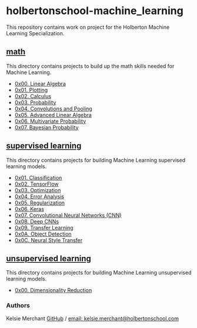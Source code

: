 # holbertonschool-machine_learning
This repository contains work on project for the Holberton Machine Learning Specialization.

## [math](/math)
This directory contains projects to build up the math skills needed for Machine Learning.
* [0x00. Linear Algebra](/math/0x00-linear_algebra)
* [0x01. Plotting](/math/0x01-plotting)
* [0x02. Calculus](/math/0x02-calculus)
* [0x03. Probability](/math/0x03-probability)
* [0x04. Convolutions and Pooling](/math/0x04-convolutions_and_pooling)
* [0x05. Advanced Linear Algebra](/math/0x05-advanced_linear_algebra)
* [0x06. Multivariate Probability](/math/0x06-multivariate_prob)
* [0x07. Bayesian Probability](/math/0x07-bayesian_prob)

## [supervised learning](/supervised_learning)
This directory contains projects for building Machine Learning supervised learning models.
* [0x01. Classification](/supervised_learning/0x01-classification)
* [0x02. TensorFlow](/supervised_learning/0x02-tensorflow)
* [0x03. Optimization](/supervised_learning/0x03-optimization)
* [0x04. Error Analysis](/supervised_learning/0x04-error_analysis)
* [0x05. Regularization](/supervised_learning/0x05-regularization)
* [0x06. Keras](/supervised_learning/0x06-keras)
* [0x07. Convolutional Neural Networks (CNN)](/supervised_learning/0x07-cnn)
* [0x08. Deep CNNs](/supervised_learning/0x08-deep_cnns)
* [0x09. Transfer Learning](/supervised_learning/0x09-transfer_learning)
* [0x0A. Object Detection](/supervised_learning/0x0A-object_detection)
* [0x0C. Neural Style Transfer](/supervised_learning/0x0C-neural_style_transfer)

## [unsupervised learning](/unsupervised_learning)
This directory contains projects for building Machine Learning unsupervised learning models.
* [0x00. Dimensionality Reduction](/unsupervised_learning/0x00-dimensionality_reduction)

### Authors
Kelsie Merchant [GitHub](https://github.com/kmerchan/) / [email: kelsie.merchant@holbertonschool.com](kelsie.merchant@holbertonschool.com)
